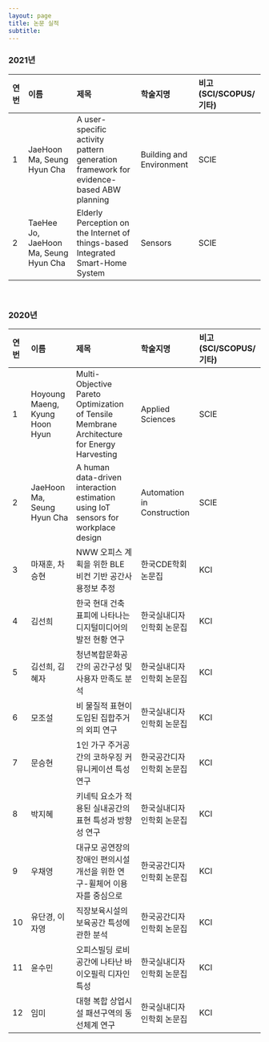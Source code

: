 ```yaml
---
layout: page
title: 논문 실적
subtitle:
---
```


### 2021년

| 연번 | 이름 | 제목 | 학술지명 | 비고(SCI/SCOPUS/기타) |
| :------ |:--- | :--- | :--- | :--- |
| 1 | JaeHoon Ma, Seung Hyun Cha | A user-specific activity pattern generation framework for evidence-based ABW planning | Building and Environment| SCIE |
| 2 | TaeHee Jo, JaeHoon Ma, Seung Hyun Cha| Elderly Perception on the Internet of things-based Integrated Smart-Home System | Sensors | SCIE |

<br>

### 2020년

| 연번 | 이름 | 제목 | 학술지명 | 비고(SCI/SCOPUS/기타) |
| :------ |:--- | :--- | :--- | :--- |
| 1 | Hoyoung Maeng, Kyung Hoon Hyun | Multi-Objective Pareto Optimization of Tensile Membrane Architecture for Energy Harvesting | Applied Sciences | SCIE |
| 2 | JaeHoon Ma, Seung Hyun Cha | A human data-driven interaction estimation using IoT sensors for workplace design | Automation in Construction | SCIE |
| 3 | 마재훈, 차승현 | NWW 오피스 계획을 위한 BLE 비컨 기반 공간사용정보 추정 | 한국CDE학회 논문집 | KCI |
| 4 | 김선희 | 한국 현대 건축 표피에 나타나는 디지털미디어의 발전 현황 연구 | 한국실내디자인학회 논문집 | KCI |
| 5 | 김선희, 김혜자 | 청년복합문화공간의 공간구성 및 사용자 만족도 분석 | 한국실내디자인학회 논문집 | KCI |
| 6 | 모조설 | 비 물질적 표현이 도입된 집합주거의 외피 연구 | 한국실내디자인학회 논문집 | KCI |
| 7 | 문승현 | 1인 가구 주거공간의 코하우징 커뮤니케이션 특성 연구 | 한국공간디자인학회 논문집 | KCI |
| 8 | 박지혜 | 키네틱 요소가 적용된 실내공간의 표현 특성과 방향성 연구 | 한국실내디자인학회 논문집 | KCI |
| 9 | 우채영 | 대규모 공연장의 장애인 편의시설 개선을 위한 연구-휠체어 이용자를 중심으로 | 한국공간디자인학회 논문집 | KCI |
| 10 | 유단경, 이자영 | 직장보육시설의 보육공간 특성에 관한 분석 | 한국공간디자인학회 논문집 | KCI |
| 11 | 윤수민 | 오피스빌딩 로비공간에 나타난 바이오필릭 디자인 특성 | 한국실내디자인학회 논문집 | KCI |
| 12 | 임미 | 대형 복합 상업시설 패션구역의 동선체계 연구 | 한국실내디자인학회 논문집 | KCI |

<br>
